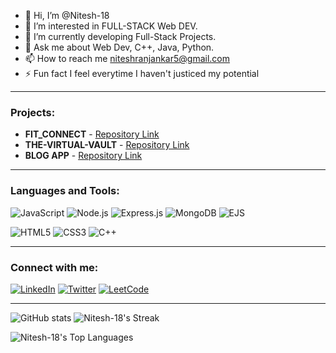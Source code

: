- 👋 Hi, I’m @Nitesh-18
- 👀 I’m interested in FULL-STACK Web DEV.
- 🌱 I’m currently developing Full-Stack Projects.
- 💬 Ask me about Web Dev, C++, Java, Python.
- 📫 How to reach me niteshranjankar5@gmail.com 
- ⚡ Fun fact I feel everytime I haven't justiced my potential 
---

### Projects:

- **FIT_CONNECT** - [Repository Link](https://github.com/Nitesh-18/FIT-CONNECT)
- **THE-VIRTUAL-VAULT** - [Repository Link](https://github.com/Nitesh-18/The-Virtual-Vault)
- **BLOG APP** - [Repository Link](https://github.com/Nitesh-18/Mini-Project)

---

### Languages and Tools:

![JavaScript](https://img.shields.io/badge/-JavaScript-black?style=flat-square&logo=javascript)
![Node.js](https://img.shields.io/badge/-Node.js-black?style=flat-square&logo=node.js)
![Express.js](https://img.shields.io/badge/-Express.js-black?style=flat-square&logo=express)
![MongoDB](https://img.shields.io/badge/-MongoDB-black?style=flat-square&logo=mongodb)
![EJS](https://img.shields.io/badge/-EJS-black?style=flat-square&logo=ejs)

![HTML5](https://img.shields.io/badge/-HTML5-black?style=flat-square&logo=html5)
![CSS3](https://img.shields.io/badge/-CSS3-black?style=flat-square&logo=css3)
![C++](https://img.shields.io/badge/-C++-black?style=flat-square&logo=cplusplus)

---

### Connect with me:

[![LinkedIn](https://img.shields.io/badge/LinkedIn-blue?style=for-the-badge&logo=linkedin)](https://www.linkedin.com/in/nitesh-r-a15518243/)
[![Twitter](https://img.shields.io/badge/Twitter-blue?style=for-the-badge&logo=twitter)](https://x.com/Nitesh1831)
[![LeetCode](https://img.shields.io/badge/LeetCode-blue?style=for-the-badge&logo=leetcode)](https://leetcode.com/u/22bjIGZCTX/)

---

![GitHub stats](https://github-readme-stats.vercel.app/api?username=nitesh-18&show_icons=true&theme=radical)       ![Nitesh-18's Streak](https://github-readme-streak-stats.herokuapp.com/?user=Nitesh-18&theme=react&hide_border=false)


![Nitesh-18's Top Languages](https://github-readme-stats.vercel.app/api/top-langs/?username=Nitesh-18&theme=react&show_icons=true&hide_border=false&layout=compact)
